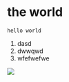 # the world  

`hello world`

1. dasd
2. dwwqwd
3. wfefwefwe

![](https://qgt-style.oss-cn-hangzhou.aliyuncs.com/newcoursep4/g1/g1-2-2/tenor.gif)
